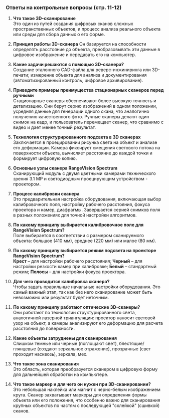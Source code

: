 ### Ответы на контрольные вопросы (стр. 11-12)

1.  **Что такое 3D-сканирование**  
    Это один из путей создания цифровых сканов сложных пространственных объектов, и процесс анализа реального объекта или среды для сбора данных о его форме.

2.  **Принцип работы 3D-сканера** 
    Он базируется на способности определять расстояние до объекта, преобразовывать эти данные в цифровое изображение и передавать его на компьютер.

3.  **Какие задачи решаются с помощью 3D-сканера?**  
    Создание эталонного CAD-файла для реверс-инжиниринга или 3D-печати; измерение объекта для анализа и документирования (автоматизированный контроль, цифровое архивирование).

4.  **Приведите примеры преимущества стационарных сканеров перед ручными**  
    Стационарные сканеры обеспечивают более высокую точность и детализацию. Они берут серию изображений в одном положении, усредняя данные для генерации одного скана, что аналогично получению качественного фото. Ручные сканеры делают один снимок на кадр, и пользователь перемещает сканер, что сравнимо с видео и дает менее точный результат.

5.  **Технология структурированного подсвета в 3D сканерах**  
    Заключается в проецировании рисунка света на объект и анализе его деформации. Камера фиксирует смещения светового потока на поверхности объекта, вычисляет расстояние до каждой точки и формирует цифровую копию.

6.  **Основные узлы сканера RangeVision Spectrum**  
    Сканирующий модуль с двумя цветными камерами технического зрения 3.1 MP и светодиодным проецирующим устройством - проектором.

7.  **Процесс калибровки сканера**  
    Это предварительная настройка оборудования, включающая выбор калибровочного поля, настройку рабочего расстояния, фокуса проектора и камер, диафрагмы. Завершается серией снимков поля в разных положениях для точной настройки алгоритмов.

8.  **По какому принципу выбирается калибровочное поле для RangeVision Spectrum?**  
    Поле выбирается в соответствии с размером сканируемого объекта: большое (410 мм), среднее (220 мм) или малое (80 мм).

9.  **По какому принципу выбирается режим подсвета на проекторе RangeVision Spectrum?**  
    **Крест** – для настройки рабочего расстояния; **Черный** – для настройки резкости камер при калибровке; **Белый** – стандартный режим; **Полосы** – для настройки фокуса проектора.

10. **Для чего проводится калибровка сканера?**  
    Чтобы задать правильные начальные настройки оборудования. Это самый важный этап, так как без него сканирование может быть невозможно или результат будет неточным.

11. **По какому принципу работают оптические 3D-сканеры?**  
    Они работают по технологии структурированного света, аналогичной лазерной триангуляции: проектор наносит световой узор на объект, а камеры анализируют его деформацию для расчета расстояния до поверхности.

12. **Какие объекты затруднены для сканирования**  
    Слишком темные или черные (поглощают свет), блестящие/глянцевые (создают зеркальное отражение), прозрачные (свет проходит насквозь), зеркала, мех.

13. **Что такое зона сканирования**  
    Это область, которая преобразуется сканером в цифровую форму для дальнейшей обработки на компьютере.

14. **Что такое маркер и для чего он нужен при 3D-сканировании?**  
	Это небольшая наклейка или магнит с черно-белым изображением круга. Сканер захватывает маркеры для определения формы объекта или его положения, что особенно важно для сканирования крупных объектов по частям с последующей "склейкой" (сшивкой) сканов.